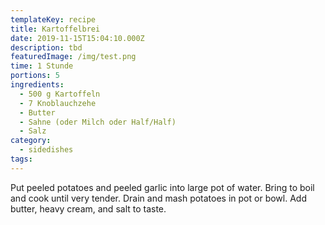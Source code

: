 ```yaml
---
templateKey: recipe
title: Kartoffelbrei
date: 2019-11-15T15:04:10.000Z
description: tbd
featuredImage: /img/test.png
time: 1 Stunde
portions: 5
ingredients:
  - 500 g Kartoffeln
  - 7 Knoblauchzehe
  - Butter
  - Sahne (oder Milch oder Half/Half)
  - Salz
category:
  - sidedishes
tags:
---
```


Put peeled potatoes and peeled garlic into large pot of water. Bring to boil and cook until very tender. Drain and mash potatoes in pot or bowl. Add butter, heavy cream, and salt to taste.
